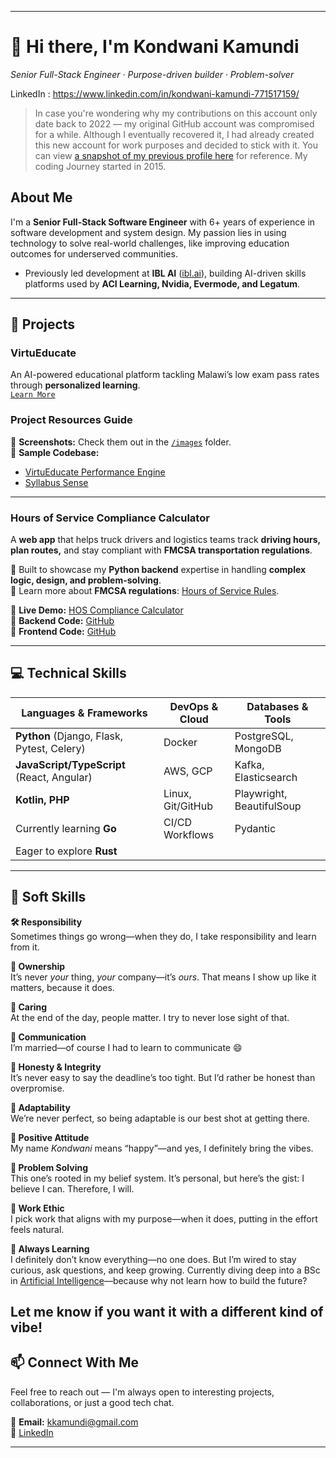 
---

# 👋 Hi there, I'm Kondwani Kamundi  
_Senior Full-Stack Engineer · Purpose-driven builder · Problem-solver_

LinkedIn : https://www.linkedin.com/in/kondwani-kamundi-771517159/

> In case you're wondering why my contributions on this account only date back to 2022 — my original GitHub account was compromised for a while. Although I eventually recovered it, I had already created this new account for work purposes and decided to stick with it. You can view [a snapshot of my previous profile here](https://1drv.ms/i/c/c79cff9e1cc5d2f4/EZmwXXtIUg5Jgsy7Fg6s0aYBPo51vKNBydSPPJ0uWcgBRg?e=rQh1rb) for reference. My coding Journey started in 2015.

## About Me  
I'm a **Senior Full-Stack Software Engineer** with 6+ years of experience in software development and system design. My passion lies in using technology to solve real-world challenges, like improving education outcomes for underserved communities.

- Previously led development at **IBL AI** ([ibl.ai](https://ibl.ai/)), building AI-driven skills platforms used by **ACI Learning, Nvidia, Evermode, and Legatum**.  

---

## 🚀 Projects  

### **VirtuEducate**  
An AI-powered educational platform tackling Malawi’s low exam pass rates through **personalized learning**.  
[`Learn More`](https://github.com/Virtu-E)

### Project Resources Guide
🔹 **Screenshots:** Check them out in the [`/images`](./images) folder.  
🔹 **Sample Codebase:**
-   [VirtuEducate Performance Engine](https://github.com/PempheroKamundi/performance_engine)
-   [Syllabus Sense](https://github.com/PempheroKamundi/syllabus_sense)

---

### **Hours of Service Compliance Calculator**  
A **web app** that helps truck drivers and logistics teams track **driving hours, plan routes,** and stay compliant with **FMCSA transportation regulations**.  

🔹 Built to showcase my **Python backend** expertise in handling **complex logic, design, and problem-solving**.  
🔹 Learn more about **FMCSA regulations**: [Hours of Service Rules](https://www.fmcsa.dot.gov/regulations/hours-service/summary-hours-service-regulations).  

🔹 **Live Demo:** [HOS Compliance Calculator](https://web-production-03ad.up.railway.app/)  
🔹 **Backend Code:** [GitHub](https://github.com/PempheroKamundi/route_manager)  
🔹 **Frontend Code:** [GitHub](https://github.com/PempheroKamundi/electronic_logger_web)  

---

## 💻 Technical Skills  

| **Languages & Frameworks**                      | **DevOps & Cloud**             | **Databases & Tools**            |
|--------------------------------------------------|--------------------------------|----------------------------------|
| **Python** (Django, Flask, Pytest, Celery)       | Docker                         | PostgreSQL, MongoDB              |
| **JavaScript/TypeScript** (React, Angular)       | AWS, GCP                       | Kafka, Elasticsearch             |
| **Kotlin, PHP**                                  | Linux, Git/GitHub              | Playwright, BeautifulSoup        |
| Currently learning **Go**                        | CI/CD Workflows                | Pydantic                         |
| Eager to explore **Rust**                        |                                |                                  |

---

## 🧠 Soft Skills

**🛠 Responsibility**  
Sometimes things go wrong—when they do, I take responsibility and learn from it.

**🏢 Ownership**  
It’s never *your* thing, *your* company—it’s *ours*. That means I show up like it matters, because it does.

**💙 Caring**  
At the end of the day, people matter. I try to never lose sight of that.

**💬 Communication**  
I’m married—of course I had to learn to communicate 😄

**🤝 Honesty & Integrity**  
It’s never easy to say the deadline’s too tight. But I’d rather be honest than overpromise.

**🔄 Adaptability**  
We’re never perfect, so being adaptable is our best shot at getting there.

**🌟 Positive Attitude**  
My name *Kondwani* means “happy”—and yes, I definitely bring the vibes.

**🧩 Problem Solving**  
This one’s rooted in my belief system. It’s personal, but here’s the gist: I believe I can. Therefore, I will.

**💼 Work Ethic**  
I pick work that aligns with my purpose—when it does, putting in the effort feels natural.

**🌻 Always Learning**  
I definitely don’t know everything—no one does. But I’m wired to stay curious, ask questions, and keep growing. Currently diving deep into a BSc in [Artificial Intelligence](https://www.iu.org/bachelors/applied-artificial-intelligence/on-campus/)—because why not learn how to build the future?


Let me know if you want it with a different kind of vibe!
---

## 📫 Connect With Me  
Feel free to reach out — I'm always open to interesting projects, collaborations, or just a good tech chat.

📧 **Email:** kkamundi@gmail.com  
🔗 [LinkedIn](https://www.linkedin.com/in/kondwani-kamundi-771517159/)

---

